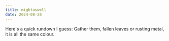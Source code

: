 ```yaml
---
title: mightaswell
date: 2024-08-28
---
```


Here's a quick rundown I guess:
Gather them, fallen leaves or rusting metal, it is all the same colour. 
